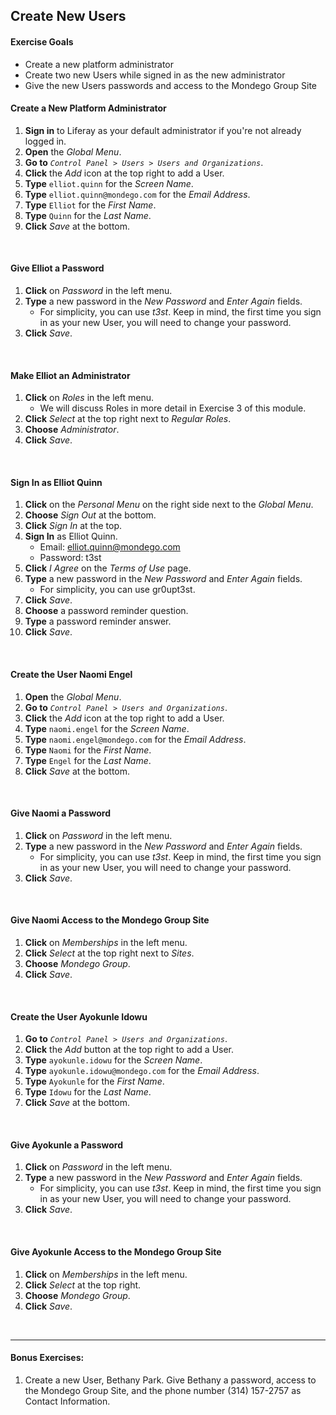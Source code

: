 <a href="#" id="1"></a>

## Create New Users

<div class="ahead">

#### Exercise Goals

* Create a new platform administrator
* Create two new Users while signed in as the new administrator
* Give the new Users passwords and access to the Mondego Group Site 

</div>

#### Create a New Platform Administrator
1. **Sign in** to Liferay as your default administrator if you're not already logged in.
2. **Open** the _Global Menu_.
3. **Go to** _`Control Panel > Users > Users and Organizations`_.
4. **Click** the _Add_ icon at the top right to add a User.
5. **Type** `elliot.quinn` for the _Screen Name_.
6. **Type** `elliot.quinn@mondego.com` for the _Email Address_.
7. **Type** `Elliot` for the _First Name_.
8. **Type** `Quinn` for the _Last Name_.
9. **Click** _Save_ at the bottom.

<br />

#### Give Elliot a Password
1. **Click** on _Password_ in the left menu.
2. **Type** a new password in the _New Password_ and _Enter Again_ fields.
    - For simplicity, you can use _t3st_. Keep in mind, the first time you sign in as your new User, you will need to change your password. 
3. **Click** _Save_.

<br />

#### Make Elliot an Administrator
1. **Click** on _Roles_ in the left menu.
    - We will discuss Roles in more detail in Exercise 3 of this module. 
2. **Click** _Select_ at the top right next to _Regular Roles_.
3. **Choose** _Administrator_.
4. **Click** _Save_.

<br />

#### Sign In as Elliot Quinn
1. **Click** on the _Personal Menu_ on the right side next to the _Global Menu_.
2. **Choose** _Sign Out_ at the bottom.
3. **Click** _Sign In_ at the top.
4. **Sign In** as Elliot Quinn.
    - Email: elliot.quinn@mondego.com
    - Password: t3st
5. **Click** _I Agree_ on the _Terms of Use_ page.
6. **Type** a new password in the _New Password_ and _Enter Again_ fields.
    - For simplicity, you can use gr0upt3st.
7. **Click** _Save_.
8. **Choose** a password reminder question.
9. **Type** a password reminder answer.
10. **Click** _Save_. 

<br />

#### Create the User Naomi Engel
1. **Open** the _Global Menu_.
3. **Go to** _`Control Panel > Users and Organizations`_.
4. **Click** the _Add_ icon at the top right to add a User.
5. **Type** `naomi.engel` for the _Screen Name_.
6. **Type** `naomi.engel@mondego.com` for the _Email Address_.
7. **Type** `Naomi` for the _First Name_.
8. **Type** `Engel` for the _Last Name_.
9. **Click** _Save_ at the bottom.

<br />

#### Give Naomi a Password
1. **Click** on _Password_ in the left menu.
2. **Type** a new password in the _New Password_ and _Enter Again_ fields.
    - For simplicity, you can use _t3st_. Keep in mind, the first time you sign in as your new User, you will need to change your password. 
3. **Click** _Save_.

<br />

#### Give Naomi Access to the Mondego Group Site
1. **Click** on _Memberships_ in the left menu.
2. **Click** _Select_ at the top right next to _Sites_.
3. **Choose** _Mondego Group_.
4. **Click** _Save_.

<br />

#### Create the User Ayokunle Idowu
1. **Go to** _`Control Panel > Users and Organizations`_.
2. **Click** the _Add_ button at the top right to add a User.
3. **Type** `ayokunle.idowu` for the _Screen Name_.
4. **Type** `ayokunle.idowu@mondego.com` for the _Email Address_.
5. **Type** `Ayokunle` for the _First Name_.
6. **Type** `Idowu` for the _Last Name_.
7. **Click** _Save_ at the bottom.

<br />

#### Give Ayokunle a Password
1. **Click** on _Password_ in the left menu.
2. **Type** a new password in the _New Password_ and _Enter Again_ fields.
    - For simplicity, you can use _t3st_. Keep in mind, the first time you sign in as your new User, you will need to change your password. 
3. **Click** _Save_.

<br />

#### Give Ayokunle Access to the Mondego Group Site
1. **Click** on _Memberships_ in the left menu.
2. **Click** _Select_ at the top right.
3. **Choose** _Mondego Group_.
4. **Click** _Save_.

<br />

<div class="page"></div>

---

#### Bonus Exercises:
1. Create a new User, Bethany Park. Give Bethany a password, access to the Mondego Group Site, and the phone number (314) 157-2757 as Contact Information.